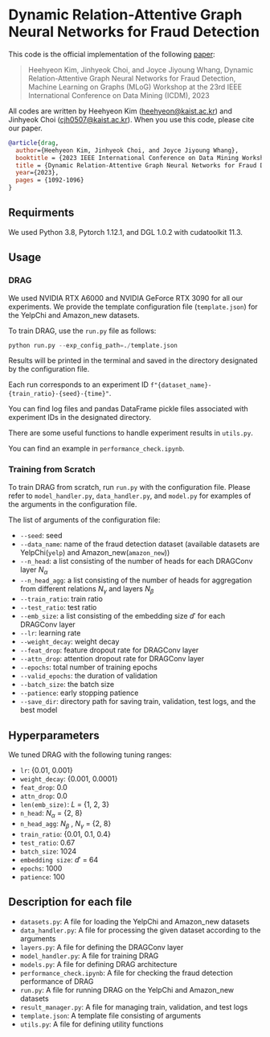# Dynamic Relation-Attentive Graph Neural Networks for Fraud Detection
This code is the official implementation of the following [paper](https://ieeexplore.ieee.org/document/10411688):

> Heehyeon Kim, Jinhyeok Choi, and Joyce Jiyoung Whang, Dynamic Relation-Attentive Graph Neural Networks for Fraud Detection, Machine Learning on Graphs (MLoG) Workshop at the 23rd IEEE International Conference on Data Mining (ICDM), 2023

All codes are written by Heehyeon Kim (heehyeon@kaist.ac.kr) and Jinhyeok Choi (cjh0507@kaist.ac.kr). When you use this code, please cite our paper.

```bibtex
@article{drag,
  author={Heehyeon Kim, Jinhyeok Choi, and Joyce Jiyoung Whang},
  booktitle = {2023 IEEE International Conference on Data Mining Workshops (ICDMW)},
  title = {Dynamic Relation-Attentive Graph Neural Networks for Fraud Detection},
  year={2023},
  pages = {1092-1096}
}
```

## Requirments
We used Python 3.8, Pytorch 1.12.1, and DGL 1.0.2 with cudatoolkit 11.3.

## Usage
### DRAG
We used NVIDIA RTX A6000 and NVIDIA GeForce RTX 3090 for all our experiments. We provide the template configuration file (`template.json`) for the YelpChi and Amazon_new datasets.

To train DRAG, use the `run.py` file as follows:

```python
python run.py --exp_config_path=./template.json
```
Results will be printed in the terminal and saved in the directory designated by the configuration file.

Each run corresponds to an experiment ID `f"{dataset_name}-{train_ratio}-{seed}-{time}"`.

You can find log files and pandas DataFrame pickle files associated with experiment IDs in the designated directory.

There are some useful functions to handle experiment results in `utils.py`.

You can find an example in `performance_check.ipynb`.

### Training from Scratch
To train DRAG from scratch, run `run.py` with the configuration file. Please refer to `model_handler.py`, `data_handler.py`, and `model.py` for examples of the arguments in the configuration file.

The list of arguments of the configuration file:
- `--seed`: seed
- `--data_name`: name of the fraud detection dataset (available datasets are YelpChi(`yelp`) and Amazon_new(`amazon_new`))
- `--n_head`: a list consisting of the number of heads for each DRAGConv layer $N_{\alpha}$
- `--n_head_agg`: a list consisting of the number of heads for aggregation from different relations $N_{\gamma}$ and layers $N_{\beta}$
- `--train_ratio`: train ratio
- `--test_ratio`: test ratio
- `--emb_size`: a list consisting of the embedding size $d'$ for each DRAGConv layer
- `--lr`: learning rate
- `--weight_decay`: weight decay
- `--feat_drop`: feature dropout rate for DRAGConv layer
- `--attn_drop`: attention dropout rate for DRAGConv layer
- `--epochs`: total number of training epochs 
- `--valid_epochs`: the duration of validation
- `--batch_size`: the batch size
- `--patience`: early stopping patience
- `--save_dir`: directory path for saving train, validation, test logs, and the best model

## Hyperparameters
We tuned DRAG with the following tuning ranges:
- `lr`: {0.01, 0.001}
- `weight_decay`: {0.001, 0.0001}
- `feat_drop`: 0.0
- `attn_drop`: 0.0
- `len(emb_size)`: $L$ = {1, 2, 3}
- `n_head`: $N_{\alpha}$ = {2, 8}
- `n_head_agg`: $N_{\beta}$ , $N_{\gamma}$ = {2, 8}
- `train_ratio`: {0.01, 0.1, 0.4}
- `test_ratio`: 0.67
- `batch_size`: 1024
- `embedding size`: $d'$ = 64
- `epochs`: 1000
- `patience`: 100

## Description for each file
- `datasets.py`: A file for loading the YelpChi and Amazon_new datasets
- `data_handler.py`: A file for processing the given dataset according to the arguments
- `layers.py`: A file for defining the DRAGConv layer
- `model_handler.py`: A file for training DRAG
- `models.py`: A file for defining DRAG architecture
- `performance_check.ipynb`: A file for checking the fraud detection performance of DRAG
- `run.py`: A file for running DRAG on the YelpChi and Amazon_new datasets
- `result_manager.py`: A file for managing train, validation, and test logs
- `template.json`: A template file consisting of arguments
- `utils.py`: A file for defining utility functions
